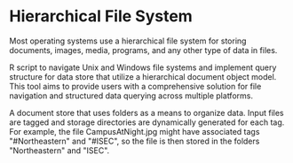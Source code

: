 # Hierarchical File System
Most operating systems use a hierarchical file system for storing documents, images, media, programs, and any other type of data in files.

R script to navigate Unix and Windows file systems and implement query structure for data store that utilize a hierarchical document object model. This tool aims to provide users with a comprehensive solution for file navigation and structured data querying across multiple platforms.

A document store that uses folders as a means to organize data. Input files are tagged and storage directories are dynamically generated for each tag. For example, the file CampusAtNight.jpg might have associated tags "#Northeastern" and "#ISEC", so the file is then stored in the folders "Northeastern" and "ISEC". 
